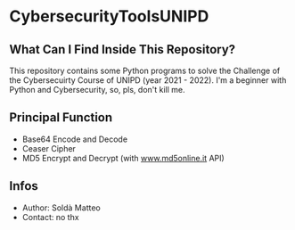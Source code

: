 # CybersecurityToolsUNIPD

## What Can I Find Inside This Repository?
This repository contains some Python programs to solve the Challenge of the Cybersecuirty Course of UNIPD (year 2021 - 2022).
I'm a beginner with Python and Cybersecurity, so, pls, don't kill me.

## Principal Function
* Base64 Encode and Decode
* Ceaser Cipher
* MD5 Encrypt and Decrypt (with www.md5online.it API)

## Infos
* Author: Soldà Matteo
* Contact: no thx
